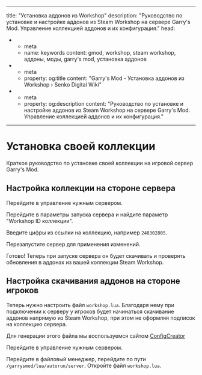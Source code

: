 <script setup>
import GmodLogo from '/components/GmodLogo.vue';
</script>

---
title: "Установка аддонов из Workshop"
description: "Руководство по установке и настройке аддонов из Steam Workshop на сервере Garry's Mod. Управление коллекцией аддонов и их конфигурация."
head:
  - - meta
    - name: keywords
      content: gmod, workshop, steam workshop, аддоны, моды, garry's mod, установка аддонов
  - - meta
    - property: og:title 
      content: "Garry's Mod - Установка аддонов из Workshop › Senko Digital Wiki"
  - - meta
    - property: og:description
      content: "Руководство по установке и настройке аддонов из Steam Workshop на сервере Garry's Mod. Управление коллекцией аддонов и их конфигурация."
---

# <GmodLogo>Установка своей коллекции</GmodLogo>

Краткое руководство по установке своей коллекции на игровой сервер Garry's Mod.

## Настройка коллекции на стороне сервера

Перейдите в управление нужным сервером.

Перейдите в параметры запуска сервера и найдите параметр "Workshop ID коллекции".

Введите цифры из ссылки на коллекцию, например `248302805`.

Перезапустите сервер для применения изменений.

Готово! Теперь при запуске сервера он будет скачивать и проверять обновления в аддонах из вашей коллекции Steam Workshop.

## Настройка скачивания аддонов на стороне игроков

Теперь нужно настроить файл `workshop.lua`. Благодаря нему при подключении к серверу у игроков будет начинаться скачивание аддонов напрямую из Steam Workshop, при этом не оформляя подписок на коллекцию сервера.

Для генерации этого файла мы воспользуемся сайтом [ConfigCreator](https://beta.configcreator.com/create/gmod/resources.lua)

Перейдите в управление нужным сервером.

Перейдите в файловый менеджер, перейдите по пути `/garrysmod/lua/autorun/server`. Откройте файл `workshop.lua`.
